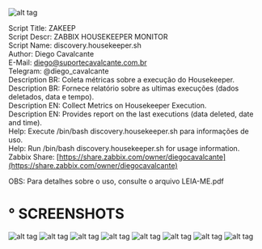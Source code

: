 ![alt tag](https://github.com/suportecavalcante/zabbix.templates/blob/master/screenshots/zabbix.jpg)

Script Title: ZAKEEP\
Script Descr: ZABBIX HOUSEKEEPER MONITOR\
Script Name: discovery.housekeeper.sh\
Author: Diego Cavalcante\
E-Mail: diego@suportecavalcante.com.br\
Telegram: @diego_cavalcante\
Description BR: Coleta métricas sobre a execução do Housekeeper.\
Description BR: Fornece relatório sobre as ultimas execuções (dados deletados, data e tempo).\
Description EN: Collect Metrics on Housekeeper Execution.\
Description EN: Provides report on the last executions (data deleted, date and time).\
Help: Execute /bin/bash discovery.housekeeper.sh para informações de uso.\
Help: Run /bin/bash discovery.housekeeper.sh for usage information.\
Zabbix Share: [https://share.zabbix.com/owner/diegocavalcante](https://share.zabbix.com/owner/diegocavalcante)

OBS: Para detalhes sobre o uso, consulte o arquivo LEIA-ME.pdf

# ° SCREENSHOTS

![alt tag](https://github.com/suportecavalcante/zabbix.templates/blob/master/linux/ZAKEEP.zabbix.housekeeper.monitor/screenshots/04.png)
![alt tag](https://github.com/suportecavalcante/zabbix.templates/blob/master/linux/ZAKEEP.zabbix.housekeeper.monitor/screenshots/05.png)
![alt tag](https://github.com/suportecavalcante/zabbix.templates/blob/master/linux/ZAKEEP.zabbix.housekeeper.monitor/screenshots/06.png)
![alt tag](https://github.com/suportecavalcante/zabbix.templates/blob/master/linux/ZAKEEP.zabbix.housekeeper.monitor/screenshots/07.png)
![alt tag](https://github.com/suportecavalcante/zabbix.templates/blob/master/linux/ZAKEEP.zabbix.housekeeper.monitor/screenshots/08.png)
![alt tag](https://github.com/suportecavalcante/zabbix.templates/blob/master/linux/ZAKEEP.zabbix.housekeeper.monitor/screenshots/01.png)
![alt tag](https://github.com/suportecavalcante/zabbix.templates/blob/master/linux/ZAKEEP.zabbix.housekeeper.monitor/screenshots/02.png)
![alt tag](https://github.com/suportecavalcante/zabbix.templates/blob/master/linux/ZAKEEP.zabbix.housekeeper.monitor/screenshots/03.png)

